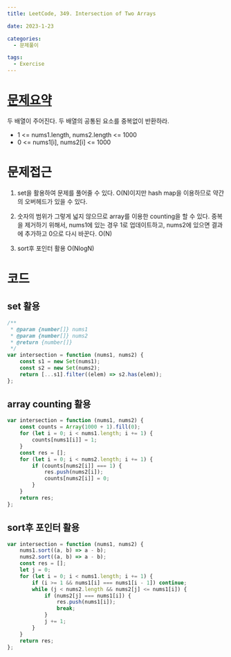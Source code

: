 ```yaml
---
title: LeetCode, 349. Intersection of Two Arrays

date: 2023-1-23

categories:
  - 문제풀이

tags:
  - Exercise
---
```


# [문제요약](https://leetcode.com/problems/intersection-of-two-arrays/description/)

두 배열이 주어진다. 두 배열의 공통된 요소를 중복없이 반환하라.

- 1 <= nums1.length, nums2.length <= 1000
- 0 <= nums1[i], nums2[i] <= 1000

# 문제접근

1. set을 활용하여 문제를 풀어줄 수 있다. O(N)이지만 hash map을 이용하므로 약간의 오버헤드가 있을 수 있다.

2. 숫자의 범위가 그렇게 넓지 않으므로 array를 이용한 counting을 할 수 있다. 중복을 제거하기 위해서, nums1에 있는 경우 1로 업데이트하고, nums2에 있으면 결과에 추가하고 0으로 다시 바꾼다. O(N)

3. sort후 포인터 활용 O(NlogN)

# 코드

## set 활용

```javascript
/**
 * @param {number[]} nums1
 * @param {number[]} nums2
 * @return {number[]}
 */
var intersection = function (nums1, nums2) {
	const s1 = new Set(nums1);
	const s2 = new Set(nums2);
	return [...s1].filter((elem) => s2.has(elem));
};
```

## array counting 활용

```javascript
var intersection = function (nums1, nums2) {
	const counts = Array(1000 + 1).fill(0);
	for (let i = 0; i < nums1.length; i += 1) {
		counts[nums1[i]] = 1;
	}
	const res = [];
	for (let i = 0; i < nums2.length; i += 1) {
		if (counts[nums2[i]] === 1) {
			res.push(nums2[i]);
			counts[nums2[i]] = 0;
		}
	}
	return res;
};
```

## sort후 포인터 활용

```javascript
var intersection = function (nums1, nums2) {
	nums1.sort((a, b) => a - b);
	nums2.sort((a, b) => a - b);
	const res = [];
	let j = 0;
	for (let i = 0; i < nums1.length; i += 1) {
		if (i >= 1 && nums1[i] === nums1[i - 1]) continue;
		while (j < nums2.length && nums2[j] <= nums1[i]) {
			if (nums2[j] === nums1[i]) {
				res.push(nums1[i]);
				break;
			}
			j += 1;
		}
	}
	return res;
};
```
